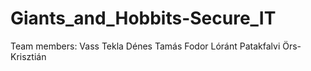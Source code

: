 # Giants_and_Hobbits-Secure_IT

Team members:
Vass Tekla
Dénes Tamás
Fodor Lóránt
Patakfalvi Örs-Krisztián
